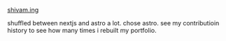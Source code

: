[shivam.ing](https://www.shivam.ing)

shuffled between nextjs and astro a lot. chose astro.
see my contributioin history to see how many times i rebuilt my portfolio.
